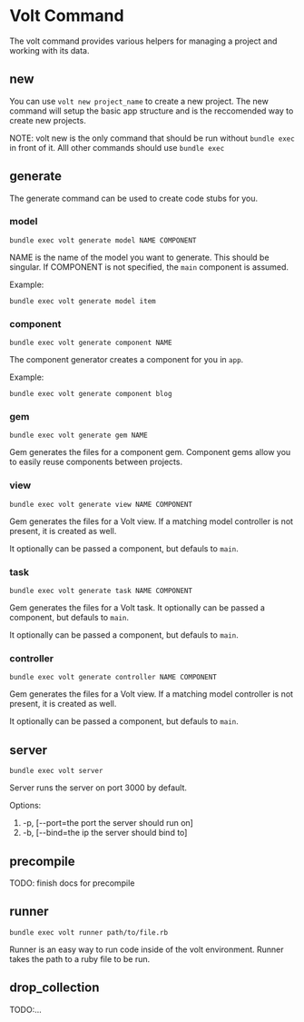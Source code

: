 # Volt Command

The volt command provides various helpers for managing a project and working with its data.

## new

You can use ```volt new project_name``` to create a new project.  The new command will setup the basic app structure and is the reccomended way to create new projects.

NOTE: volt new is the only command that should be run without ```bundle exec``` in front of it.  Alll other commands should use ```bundle exec```

## generate

The generate command can be used to create code stubs for you.

### model

```bundle exec volt generate model NAME COMPONENT```

NAME is the name of the model you want to generate.  This should be singular.  If COMPONENT is not specified, the ```main``` component is assumed.

Example:

```bundle exec volt generate model item```

### component

```bundle exec volt generate component NAME```

The component generator creates a component for you in ```app```.

Example:

```bundle exec volt generate component blog```

### gem

```bundle exec volt generate gem NAME```

Gem generates the files for a component gem.  Component gems allow you to easily reuse components between projects.

### view 

```bundle exec volt generate view NAME COMPONENT```

Gem generates the files for a Volt view. If a matching model controller is not present, it is created as well. 

It optionally can be passed a component, but defauls to `main`.

### task 

```bundle exec volt generate task NAME COMPONENT```

Gem generates the files for a Volt task. It optionally can be passed a component, but defauls to `main`.

It optionally can be passed a component, but defauls to `main`.

### controller 

```bundle exec volt generate controller NAME COMPONENT```

Gem generates the files for a Volt view. If a matching model controller is not present, it is created as well.

It optionally can be passed a component, but defauls to `main`.

## server

```bundle exec volt server```

Server runs the server on port 3000 by default.

Options:
1.  -p, [--port=the port the server should run on]
2.  -b, [--bind=the ip the server should bind to]

## precompile

TODO: finish docs for precompile

## runner

```bundle exec volt runner path/to/file.rb```

Runner is an easy way to run code inside of the volt environment.  Runner takes the path to a ruby file to be run.

## drop_collection

TODO:...

